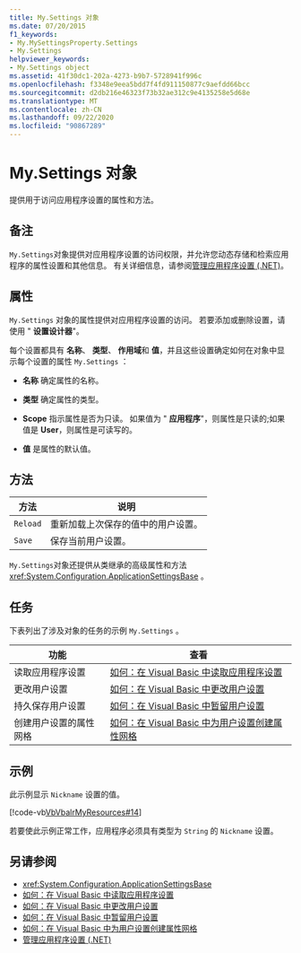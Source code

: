 ```yaml
---
title: My.Settings 对象
ms.date: 07/20/2015
f1_keywords:
- My.MySettingsProperty.Settings
- My.Settings
helpviewer_keywords:
- My.Settings object
ms.assetid: 41f30dc1-202a-4273-b9b7-5728941f996c
ms.openlocfilehash: f3348e9eea5bdd7f4fd911150877c9aefdd66bcc
ms.sourcegitcommit: d2db216e46323f73b32ae312c9e4135258e5d68e
ms.translationtype: MT
ms.contentlocale: zh-CN
ms.lasthandoff: 09/22/2020
ms.locfileid: "90867289"
---
```

# <a name="mysettings-object"></a>My.Settings 对象

提供用于访问应用程序设置的属性和方法。  
  
## <a name="remarks"></a>备注  

 `My.Settings`对象提供对应用程序设置的访问权限，并允许您动态存储和检索应用程序的属性设置和其他信息。 有关详细信息，请参阅[管理应用程序设置 (.NET)](/visualstudio/ide/managing-application-settings-dotnet)。  
  
## <a name="properties"></a>属性  

 `My.Settings` 对象的属性提供对应用程序设置的访问。 若要添加或删除设置，请使用 " **设置设计器**"。  
  
 每个设置都具有 **名称**、 **类型**、 **作用域**和 **值**，并且这些设置确定如何在对象中显示每个设置的属性 `My.Settings` ：  
  
- **名称** 确定属性的名称。  
  
- **类型** 确定属性的类型。  
  
- **Scope** 指示属性是否为只读。 如果值为 " **应用程序**"，则属性是只读的;如果值是 **User**，则属性是可读写的。  
  
- **值** 是属性的默认值。  
  
## <a name="methods"></a>方法  
  
|方法|说明|  
|---|---|  
|`Reload`|重新加载上次保存的值中的用户设置。|  
|`Save`|保存当前用户设置。|  
  
 `My.Settings`对象还提供从类继承的高级属性和方法 <xref:System.Configuration.ApplicationSettingsBase> 。  
  
## <a name="tasks"></a>任务  

 下表列出了涉及对象的任务的示例 `My.Settings` 。  
  
|功能|查看|  
|---|---|  
|读取应用程序设置|[如何：在 Visual Basic 中读取应用程序设置](../../developing-apps/programming/app-settings/how-to-read-application-settings.md)|  
|更改用户设置|[如何：在 Visual Basic 中更改用户设置](../../developing-apps/programming/app-settings/how-to-change-user-settings.md)|  
|持久保存用户设置|[如何：在 Visual Basic 中暂留用户设置](../../developing-apps/programming/app-settings/how-to-persist-user-settings.md)|  
|创建用户设置的属性网格|[如何：在 Visual Basic 中为用户设置创建属性网格](../../developing-apps/programming/app-settings/how-to-create-property-grids-for-user-settings.md)|  
  
## <a name="example"></a>示例  

 此示例显示 `Nickname` 设置的值。  
  
 [!code-vb[VbVbalrMyResources#14](~/samples/snippets/visualbasic/VS_Snippets_VBCSharp/VbVbalrMyResources/VB/Form1.vb#14)]  
  
 若要使此示例正常工作，应用程序必须具有类型为 `String` 的 `Nickname` 设置。  
  
## <a name="see-also"></a>另请参阅

- <xref:System.Configuration.ApplicationSettingsBase>
- [如何：在 Visual Basic 中读取应用程序设置](../../developing-apps/programming/app-settings/how-to-read-application-settings.md)
- [如何：在 Visual Basic 中更改用户设置](../../developing-apps/programming/app-settings/how-to-change-user-settings.md)
- [如何：在 Visual Basic 中暂留用户设置](../../developing-apps/programming/app-settings/how-to-persist-user-settings.md)
- [如何：在 Visual Basic 中为用户设置创建属性网格](../../developing-apps/programming/app-settings/how-to-create-property-grids-for-user-settings.md)
- [管理应用程序设置 (.NET)](/visualstudio/ide/managing-application-settings-dotnet)
